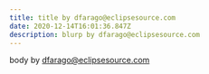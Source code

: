 ```yaml
---
title: title by dfarago@eclipsesource.com
date: 2020-12-14T16:01:36.847Z
description: blurp by dfarago@eclipsesource.com
---
```

body by dfarago@eclipsesource.com